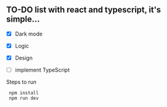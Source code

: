 ## TO-DO list with react and typescript, it's simple...


- [x] Dark mode
- [x] Logic
- [x] Design
- [ ] implement TypeScript



Steps to run
```
 npm install
 npm run dev
 ```
